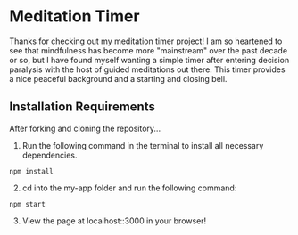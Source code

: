 # Meditation Timer

Thanks for checking out my meditation timer project! I am so heartened to see that mindfulness has become more "mainstream" over the past decade or so, but I have found myself wanting a simple timer after entering decision paralysis with the host of guided meditations out there. This timer provides a nice peaceful background and a starting and closing bell.

## Installation Requirements

After forking and cloning the repository...
1. Run the following command in the terminal to install all necessary dependencies.
```
npm install
```
2. cd into the my-app folder and run the following command:
```
npm start
```
3. View the page at localhost::3000 in your browser!

